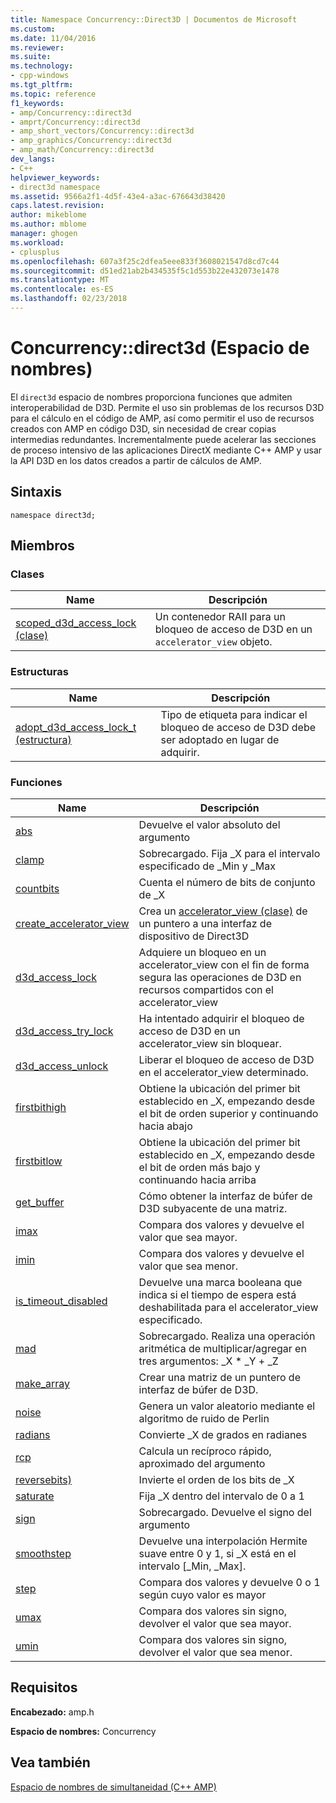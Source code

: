 ```yaml
---
title: Namespace Concurrency::Direct3D | Documentos de Microsoft
ms.custom: 
ms.date: 11/04/2016
ms.reviewer: 
ms.suite: 
ms.technology:
- cpp-windows
ms.tgt_pltfrm: 
ms.topic: reference
f1_keywords:
- amp/Concurrency::direct3d
- amprt/Concurrency::direct3d
- amp_short_vectors/Concurrency::direct3d
- amp_graphics/Concurrency::direct3d
- amp_math/Concurrency::direct3d
dev_langs:
- C++
helpviewer_keywords:
- direct3d namespace
ms.assetid: 9566a2f1-4d5f-43e4-a3ac-676643d38420
caps.latest.revision: 
author: mikeblome
ms.author: mblome
manager: ghogen
ms.workload:
- cplusplus
ms.openlocfilehash: 607a3f25c2dfea5eee833f3608021547d8cd7c44
ms.sourcegitcommit: d51ed21ab2b434535f5c1d553b22e432073e1478
ms.translationtype: MT
ms.contentlocale: es-ES
ms.lasthandoff: 02/23/2018
---
```

# <a name="concurrencydirect3d-namespace"></a>Concurrency::direct3d (Espacio de nombres)
El `direct3d` espacio de nombres proporciona funciones que admiten interoperabilidad de D3D. Permite el uso sin problemas de los recursos D3D para el cálculo en el código de AMP, así como permitir el uso de recursos creados con AMP en código D3D, sin necesidad de crear copias intermedias redundantes. Incrementalmente puede acelerar las secciones de proceso intensivo de las aplicaciones DirectX mediante C++ AMP y usar la API D3D en los datos creados a partir de cálculos de AMP.  
  
## <a name="syntax"></a>Sintaxis  
  
```  
namespace direct3d;  
```  
  
## <a name="members"></a>Miembros  
  
### <a name="classes"></a>Clases  
  
|Name|Descripción|  
|----------|-----------------|  
|[scoped_d3d_access_lock (clase)](scoped-d3d-access-lock-class.md)|Un contenedor RAII para un bloqueo de acceso de D3D en un `accelerator_view` objeto.|  
  
### <a name="structures"></a>Estructuras  
  
|Name|Descripción|  
|----------|-----------------|  
|[adopt_d3d_access_lock_t (estructura)](adopt-d3d-access-lock-t-structure.md)|Tipo de etiqueta para indicar el bloqueo de acceso de D3D debe ser adoptado en lugar de adquirir.|  
  
### <a name="functions"></a>Funciones  
  
|Name|Descripción|  
|----------|-----------------|  
|[abs](concurrency-direct3d-namespace-functions-amp.md#abs)|Devuelve el valor absoluto del argumento|  
|[clamp](concurrency-direct3d-namespace-functions-amp.md#clamp)|Sobrecargado. Fija _X para el intervalo especificado de _Min y _Max|  
|[countbits](concurrency-direct3d-namespace-functions-amp.md#countbits)|Cuenta el número de bits de conjunto de _X|  
|[create_accelerator_view](concurrency-direct3d-namespace-functions-amp.md#create_accelerator_view)|Crea un [accelerator_view (clase)](accelerator-view-class.md) de un puntero a una interfaz de dispositivo de Direct3D|  
|[d3d_access_lock](concurrency-direct3d-namespace-functions-amp.md#d3d_access_lock)|Adquiere un bloqueo en un accelerator_view con el fin de forma segura las operaciones de D3D en recursos compartidos con el accelerator_view|  
|[d3d_access_try_lock](concurrency-direct3d-namespace-functions-amp.md#d3d_access_try_lock)|Ha intentado adquirir el bloqueo de acceso de D3D en un accelerator_view sin bloquear.|  
|[d3d_access_unlock](concurrency-direct3d-namespace-functions-amp.md#d3d_access_unlock)|Liberar el bloqueo de acceso de D3D en el accelerator_view determinado.|  
|[firstbithigh](concurrency-direct3d-namespace-functions-amp.md#firstbithigh)|Obtiene la ubicación del primer bit establecido en _X, empezando desde el bit de orden superior y continuando hacia abajo|  
|[firstbitlow](concurrency-direct3d-namespace-functions-amp.md#firstbitlow)|Obtiene la ubicación del primer bit establecido en _X, empezando desde el bit de orden más bajo y continuando hacia arriba|  
|[get_buffer](concurrency-direct3d-namespace-functions-amp.md#get_buffer)|Cómo obtener la interfaz de búfer de D3D subyacente de una matriz.|  
|[imax](concurrency-direct3d-namespace-functions-amp.md#imax)|Compara dos valores y devuelve el valor que sea mayor.|  
|[imin](concurrency-direct3d-namespace-functions-amp.md#imin)|Compara dos valores y devuelve el valor que sea menor.|  
|[is_timeout_disabled](concurrency-direct3d-namespace-functions-amp.md#is_timeout_disabled)|Devuelve una marca booleana que indica si el tiempo de espera está deshabilitada para el accelerator_view especificado.|  
|[mad](concurrency-direct3d-namespace-functions-amp.md#mad)|Sobrecargado. Realiza una operación aritmética de multiplicar/agregar en tres argumentos: _X * _Y + _Z|  
|[make_array](concurrency-direct3d-namespace-functions-amp.md#make_array)|Crear una matriz de un puntero de interfaz de búfer de D3D.|  
|[noise](concurrency-direct3d-namespace-functions-amp.md#noise)|Genera un valor aleatorio mediante el algoritmo de ruido de Perlin|  
|[radians](concurrency-direct3d-namespace-functions-amp.md#radians)|Convierte _X de grados en radianes|  
|[rcp](concurrency-direct3d-namespace-functions-amp.md#rcp)|Calcula un recíproco rápido, aproximado del argumento|  
|[reversebits)](concurrency-direct3d-namespace-functions-amp.md#reversebits)|Invierte el orden de los bits de _X|  
|[saturate](concurrency-direct3d-namespace-functions-amp.md#saturate)|Fija _X dentro del intervalo de 0 a 1|  
|[sign](concurrency-direct3d-namespace-functions-amp.md#sign)|Sobrecargado. Devuelve el signo del argumento|  
|[smoothstep](concurrency-direct3d-namespace-functions-amp.md#smoothstep)|Devuelve una interpolación Hermite suave entre 0 y 1, si _X está en el intervalo [_Min, _Max].|  
|[step](concurrency-direct3d-namespace-functions-amp.md#step)|Compara dos valores y devuelve 0 o 1 según cuyo valor es mayor|  
|[umax](concurrency-direct3d-namespace-functions-amp.md#umax)|Compara dos valores sin signo, devolver el valor que sea mayor.|  
|[umin](concurrency-direct3d-namespace-functions-amp.md#umin)|Compara dos valores sin signo, devolver el valor que sea menor.|  

## <a name="requirements"></a>Requisitos  
 **Encabezado:** amp.h  
  
 **Espacio de nombres:** Concurrency  
  
## <a name="see-also"></a>Vea también  
 [Espacio de nombres de simultaneidad (C++ AMP)](concurrency-namespace-cpp-amp.md)
